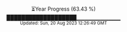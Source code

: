<p align="center">
⏳Year Progress (63.43 %) <br>
███████████████████▁▁▁▁▁▁▁▁▁▁▁ <br>
<sub>Updated: Sun, 20 Aug 2023 12:26:49 GMT</sub>
</p>

